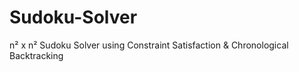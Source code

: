 # Sudoku-Solver
n² x n² Sudoku Solver using Constraint Satisfaction &amp; Chronological Backtracking
